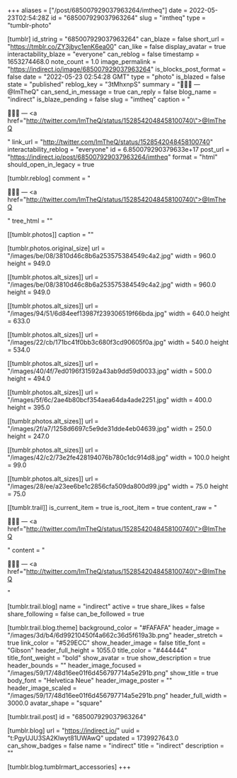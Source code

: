 +++
aliases = ["/post/685007929037963264/imtheq"]
date = 2022-05-23T02:54:28Z
id = "685007929037963264"
slug = "imtheq"
type = "tumblr-photo"

[tumblr]
id_string = "685007929037963264"
can_blaze = false
short_url = "https://tmblr.co/ZY3jbyc1enK6ea00"
can_like = false
display_avatar = true
interactability_blaze = "everyone"
can_reblog = false
timestamp = 1653274468.0
note_count = 1.0
image_permalink = "https://indirect.io/image/685007929037963264"
is_blocks_post_format = false
date = "2022-05-23 02:54:28 GMT"
type = "photo"
is_blazed = false
state = "published"
reblog_key = "3tMhxnpS"
summary = "🤔🤔🤔 — @ImTheQ"
can_send_in_message = true
can_reply = false
blog_name = "indirect"
is_blaze_pending = false
slug = "imtheq"
caption = "<p>🤔🤔🤔 — <a href=\"http://twitter.com/ImTheQ/status/1528542048458100740\">@ImTheQ</a></p>"
link_url = "http://twitter.com/ImTheQ/status/1528542048458100740"
interactability_reblog = "everyone"
id = 6.850079290379633e+17
post_url = "https://indirect.io/post/685007929037963264/imtheq"
format = "html"
should_open_in_legacy = true

[tumblr.reblog]
comment = "<p>🤔🤔🤔 — <a href=\"http://twitter.com/ImTheQ/status/1528542048458100740\">@ImTheQ</a></p>"
tree_html = ""

[[tumblr.photos]]
caption = ""

[tumblr.photos.original_size]
url = "/images/be/08/3810d46c8b6a253575384549c4a2.jpg"
width = 960.0
height = 949.0

[[tumblr.photos.alt_sizes]]
url = "/images/be/08/3810d46c8b6a253575384549c4a2.jpg"
width = 960.0
height = 949.0

[[tumblr.photos.alt_sizes]]
url = "/images/94/51/6d84eef13987f239306519f66bda.jpg"
width = 640.0
height = 633.0

[[tumblr.photos.alt_sizes]]
url = "/images/22/cb/171bc41f0bb3c680f3cd90605f0a.jpg"
width = 540.0
height = 534.0

[[tumblr.photos.alt_sizes]]
url = "/images/40/4f/7ed0196f31592a43ab9dd59d0033.jpg"
width = 500.0
height = 494.0

[[tumblr.photos.alt_sizes]]
url = "/images/5f/6c/2ae4b80bcf354aea64da4ade2251.jpg"
width = 400.0
height = 395.0

[[tumblr.photos.alt_sizes]]
url = "/images/2f/a7/1258d6697c5e9de31dde4eb04639.jpg"
width = 250.0
height = 247.0

[[tumblr.photos.alt_sizes]]
url = "/images/42/c2/73e2fe428194076b780c1dc914d8.jpg"
width = 100.0
height = 99.0

[[tumblr.photos.alt_sizes]]
url = "/images/28/ee/a23ee6be1c2856cfa509da800d99.jpg"
width = 75.0
height = 75.0

[[tumblr.trail]]
is_current_item = true
is_root_item = true
content_raw = "<p>🤔🤔🤔 — <a href=\"http://twitter.com/ImTheQ/status/1528542048458100740\">@ImTheQ</a></p>"
content = "<p>&#129300;&#129300;&#129300; &mdash; <a href=\"http://twitter.com/ImTheQ/status/1528542048458100740\">@ImTheQ</a></p>"

[tumblr.trail.blog]
name = "indirect"
active = true
share_likes = false
share_following = false
can_be_followed = true

[tumblr.trail.blog.theme]
background_color = "#FAFAFA"
header_image = "/images/3d/b4/6d99210450f4a662c36d5f619a3b.png"
header_stretch = true
link_color = "#529ECC"
show_header_image = false
title_font = "Gibson"
header_full_height = 1055.0
title_color = "#444444"
title_font_weight = "bold"
show_avatar = true
show_description = true
header_bounds = ""
header_image_focused = "/images/59/17/48d16ee01f6d456797714a5e291b.png"
show_title = true
body_font = "Helvetica Neue"
header_image_poster = ""
header_image_scaled = "/images/59/17/48d16ee01f6d456797714a5e291b.png"
header_full_width = 3000.0
avatar_shape = "square"

[tumblr.trail.post]
id = "685007929037963264"

[tumblr.blog]
url = "https://indirect.io/"
uuid = "t:PgyUJU3SA2Klwyt81UWAwQ"
updated = 1739927643.0
can_show_badges = false
name = "indirect"
title = "indirect"
description = ""

[tumblr.blog.tumblrmart_accessories]
+++

